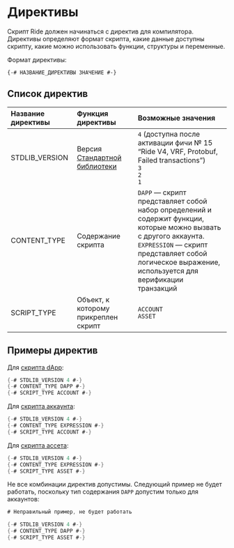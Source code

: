 # Директивы

Скрипт Ride должен начинаться с директив для компилятора. Директивы определяют формат скрипта, какие данные доступны скрипту, какие можно использовать функции, структуры и переменные.

Формат директивы:

``` ride
{-# НАЗВАНИЕ_ДИРЕКТИВЫ ЗНАЧЕНИЕ #-}
```

## Список директив

| Название директивы | Функция директивы | Возможные значения |
| :--- | :--- | :--- |
| STDLIB_VERSION | Версия [Стандартной библиотеки](/ru/ride/script/standard-library) | `4` (доступна после активации фичи №&nbsp;15 “Ride V4, VRF, Protobuf, Failed transactions”)<br>`3`<br>`2`<br>`1` |
| CONTENT_TYPE | Содержание скрипта | `DAPP` — скрипт представляет собой набор определений и содержит функции, которые можно вызвать с другого аккаунта.<br>`EXPRESSION` — скрипт представляет собой логическое выражение, используется для верификации транзакций<br> |
| SCRIPT_TYPE | Объект, к которому прикреплен скрипт | `ACCOUNT`<br>`ASSET` |

## Примеры директив

Для [скрипта dApp](/ru/ride/script/script-types/dapp-script):

```scala
{-# STDLIB_VERSION 4 #-}
{-# CONTENT_TYPE DAPP #-}
{-# SCRIPT_TYPE ACCOUNT #-}
```

Для [скрипта аккаунта](/ru/ride/script/script-types/account-script):

```scala
{-# STDLIB_VERSION 4 #-}
{-# CONTENT_TYPE EXPRESSION #-}
{-# SCRIPT_TYPE ACCOUNT #-}
```

Для [скрипта ассета](/ru/ride/script/script-types/account-script):

```scala
{-# STDLIB_VERSION 4 #-}
{-# CONTENT_TYPE EXPRESSION #-}
{-# SCRIPT_TYPE ASSET #-}
```

Не все комбинации директив допустимы. Следующий пример не будет работать, поскольку тип содержания `DAPP` допустим только для аккаунтов:

```scala
# Неправильный пример, не будет работать

{-# STDLIB_VERSION 4 #-}
{-# CONTENT_TYPE DAPP #-}
{-# SCRIPT_TYPE ASSET #-}
```
